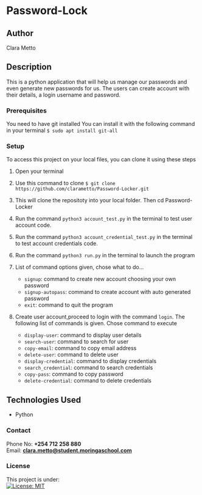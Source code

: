 # Password-Lock
## Author
Clara Metto
## Description
This is a python application that will help us manage our passwords and even generate new passwords for us. The users can create account with their details, a login username and password.
### Prerequisites
You need to have git installed
You can install it with the following command in your terminal
`$ sudo apt install git-all`
### Setup
To access this project on your local files, you can clone it using these steps
1. Open your terminal
1. Use this command to clone `$ git clone https://github.com/clarametto/Password-Locker.git`
1. This will clone the repositoty into your local folder. Then cd Password-Locker
1. Run the command `python3 account_test.py` in the terminal to test user account code.
1. Run the command `python3 account_credential_test.py` in the terminal to test account credentials code.

1. Run the command `python3 run.py` in the terminal to launch the program
1. List of command options given, chose what to do...
   - `signup`: command to create new account choosing your own password
   - `signup-autopass`: command to create account with auto generated password
   - `exit`: command to quit the program
1. Create user account,proceed to login with the command `login`. The following list of commands is given. Chose command to execute
   - `display-user`: command to display user details
   - `search-user`: command to search for user
   - `copy-email`: command to copy email address
   - `delete-user`: command to delete user
   - `display-credential`: command to display credentials
   - `search_credential`: command to search credentials
   - `copy-pass`: command to copy password
   - `delete-credential`: command to delete credentials
## Technologies Used
- Python
### Contact
Phone No: **+254 712 258 880**  
Email: **[clara.metto@student.moringaschool.com](mailto:clara.metto@student.moringaschool.com)**
### License
This project is under:  
[![License: MIT](https://img.shields.io/badge/License-MIT-yellow.svg)](/LICENSE)